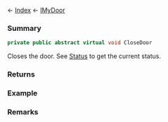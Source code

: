 ← [Index](Api-Index) ← [IMyDoor](Sandbox.ModAPI.Ingame.IMyDoor)

### Summary

```csharp
private public abstract virtual void CloseDoor
```

Closes the door. See [Status](Sandbox.ModAPI.Ingame.IMyDoor.Status) to get the current status.

### Returns

### Example

### Remarks

